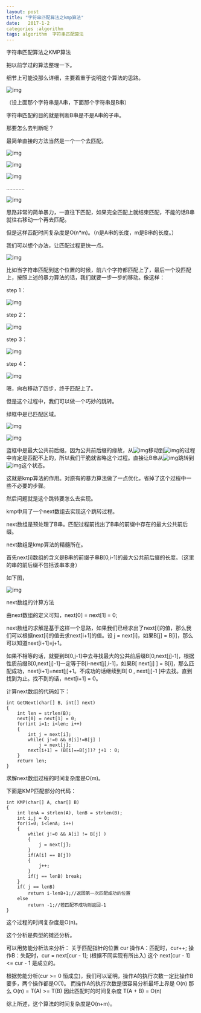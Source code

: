 ```yaml
---
layout: post
title: "字符串匹配算法之kmp算法"
date:   2017-1-2
categories :algorithm 
tags: algorithm  字符串匹配算法
---
```




字符串匹配算法之KMP算法

把以前学过的算法整理一下。

细节上可能没那么详细，主要着重于说明这个算法的思路。





![img](https://raw.githubusercontent.com/leiying6/MarkDownPhoto/master/kmp/1.png)

（设上面那个字符串是A串，下面那个字符串是B串）

字符串匹配的目的就是判断B串是不是A串的子串。

那要怎么去判断呢？

最简单直接的方法当然是一个一个去匹配。

![img](https://raw.githubusercontent.com/leiying6/MarkDownPhoto/master/kmp/2.png)

![img](https://raw.githubusercontent.com/leiying6/MarkDownPhoto/master/kmp/3.png)



![img](https://raw.githubusercontent.com/leiying6/MarkDownPhoto/master/kmp/4.png)

…………

![img](https://raw.githubusercontent.com/leiying6/MarkDownPhoto/master/kmp/5.png)

思路非常的简单暴力，一直往下匹配，如果完全匹配上就结束匹配，不能的话B串就往右移动一个再去匹配。

但是这样匹配时间复杂度是O(n*m)。（n是A串的长度，m是B串的长度。）

我们可以想个办法，让匹配过程更快一点。

![img](https://raw.githubusercontent.com/leiying6/MarkDownPhoto/master/kmp/6.png)

比如当字符串匹配到这个位置的时候，前六个字符都匹配上了，最后一个没匹配上，按照上述的暴力算法的话，我们就要一步一步的移动。像这样：

step 1：

![img](https://raw.githubusercontent.com/leiying6/MarkDownPhoto/master/kmp/7.png)

step 2：

![img](https://raw.githubusercontent.com/leiying6/MarkDownPhoto/master/kmp/8.png)

step 3：

![img](https://raw.githubusercontent.com/leiying6/MarkDownPhoto/master/kmp/9.png)

step 4：

![img](https://raw.githubusercontent.com/leiying6/MarkDownPhoto/master/kmp/10.png)

嗯，向右移动了四步，终于匹配上了。

但是这个过程中，我们可以做一个巧妙的跳转。

绿框中是已匹配区域。

![img](https://raw.githubusercontent.com/leiying6/MarkDownPhoto/master/kmp/11.png)

![img](https://raw.githubusercontent.com/leiying6/MarkDownPhoto/master/kmp/12.png)

蓝框中是最大公共前后缀。因为公共前后缀的缘故，从![img](https://raw.githubusercontent.com/leiying6/MarkDownPhoto/master/kmp/13.png)移动到![img](https://raw.githubusercontent.com/leiying6/MarkDownPhoto/master/kmp/14.png)的过程中肯定是匹配不上的，所以我们干脆就省略这个过程。直接让B串从![img](https://raw.githubusercontent.com/leiying6/MarkDownPhoto/master/kmp/13.png)跳转到![img](https://raw.githubusercontent.com/leiying6/MarkDownPhoto/master/kmp/14.png)这个状态。

这就是kmp算法的作用。对原有的暴力算法做了一点优化，省掉了这个过程中一些不必要的步骤。



然后问题就是这个跳转要怎么去实现。

kmp中用了一个next数组去实现这个跳转过程。

next数组是预处理了B串。匹配过程前找出了B串的前缀中存在的最大公共前后缀。

next数组是kmp算法的精髓所在。

首先next[i]数组的含义是B串的前缀子串B[0,i-1]的最大公共前后缀的长度。（这里的串的前后缀不包括该串本身）

如下图，

![img](https://raw.githubusercontent.com/leiying6/MarkDownPhoto/master/kmp/15.png)





next数组的计算方法

由next数组的定义可知，next[0] = next[1] = 0;

next数组的求解是基于这样一个思路，如果我们已经求出了next[i]的值，那么我们可以根据next[i]的值去求next[i+1]的值。设 j = next[i]，如果B[j] = B[i]，那么可以知道next[i+1]=j+1。

如果不相等的话，就要到B[0,j-1]中去寻找最大的公共前后缀B[0,next[j]-1]，根据性质前缀B[0,next[j]-1]一定等于B[i-next[j],i-1]，如果B[ next[j] ] = B[i]，那么匹配成功，next[i+1]=next[j]+1。不成功的话继续到B[ 0 , next[j]-1 ]中去找。直到找到为止。找不到的话，next[i+1] = 0。

计算next数组的代码如下：

```
int GetNext(char[] B, int[] next)
{
	int len = strlen(B);
	next[0] = next[1] = 0;
	for(int i=1; i<len; i++)
	{
		int j = next[i];
		while( j!=0 && B[i]!=B[j] )
			j = next[j];
		next[i+1] = (B[i]==B[j])? j+1 : 0;
	}
	return len;
}
```

求解next数组过程的时间复杂度是O(m)。



下面是KMP匹配部分的代码：

```
int KMP(char[] A, char[] B)
{
	int lenA = strlen(A), lenB = strlen(B);
	int i,j = 0;
	for(i=0; i<lenA; i++)
	{
		while( j!=0 && A[i] != B[j] )
		{
			j = next[j];
		}
		if(A[i] == B[j])
		{
			j++;
		}
		if(j == lenB) break;
	}
	if( j == lenB) 
		return i-lenB+1;//返回第一次匹配成功的位置
	else
		return -1;//若匹配不成功则返回-1
}
```

这个过程的时间复杂度是O(n)。

这个分析是典型的摊还分析。

可以用势能分析法来分析：
关于匹配指针的位置 cur
操作A：匹配时，cur++;
操作B：失配时，cur = next[cur - 1]; (根据不同实现有所出入)
这个 next[cur - 1] <= cur - 1 是成立的。


根据势能分析(cur >= 0 恒成立)，我们可以证明，操作A的执行次数一定比操作B要多，两个操作都是O(1)。
而操作A的执行次数是很容易分析最坏上界是 O(n)
那么 O(n) = T(A) >= T(B)
因此匹配时的时间复杂度  T(A + B) = O(n)



综上所述，这个算法的时间复杂度是O(n+m)。